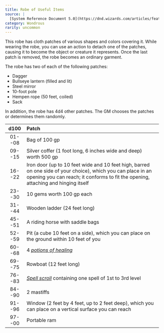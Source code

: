 ```yaml
---
title: Robe of Useful Items
source: |
  [System Reference Document 5.0](https://dnd.wizards.com/articles/features/systems-reference-document-srd)
category: Wondrous
rarity: uncommon
---
```


This robe has cloth patches of various shapes and colors covering it. While wearing the robe, you can use an action to detach one of the patches, causing it to become the object or creature it represents. Once the last patch is removed, the robe becomes an ordinary garment.

The robe has two of each of the following patches:

- Dagger
- Bullseye lantern (filled and lit)
- Steel mirror
- 10-foot pole
- Hempen rope (50 feet, coiled)
- Sack

In addition, the robe has 4d4 other patches. The GM chooses the patches or determines them randomly.

|  d100  | Patch                                                                                                                                                                                             |
|:------:|:--------------------------------------------------------------------------------------------------------------------------------------------------------------------------------------------------|
| 01--08 | Bag of 100 gp                                                                                                                                                                                     |
| 09--15 | Silver coffer (1 foot long, 6 inches wide and deep) worth 500 gp                                                                                                                                  |
| 16--22 | Iron door (up to 10 feet wide and 10 feet high, barred on one side of your choice), which you can place in an opening you can reach; it conforms to fit the opening, attaching and hinging itself |
| 23--30 | 10 gems worth 100 gp each                                                                                                                                                                         |
| 31--44 | Wooden ladder (24 feet long)                                                                                                                                                                      |
| 45--51 | A riding horse with saddle bags                                                                                                                                                                   |
| 52--59 | Pit (a cube 10 feet on a side), which you can place on the ground within 10 feet of you                                                                                                           |
| 60--68 | 4 [*potions of healing*](/magic-items/potion-of-healing/)                                                                                                                                         |
| 69--75 | Rowboat (12 feet long)                                                                                                                                                                            |
| 76--83 | [*Spell scroll*](/magic-items/spell-scroll/) containing one spell of 1st to 3rd level                                                                                                             |
| 84--90 | 2 mastiffs                                                                                                                                                                                        |
| 91--96 | Window (2 feet by 4 feet, up to 2 feet deep), which you can place on a vertical surface you can reach                                                                                             |
| 97--00 | Portable ram                                                                                                                                                                                      |
